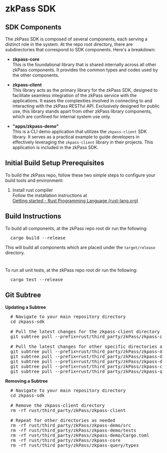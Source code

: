 # zkPass SDK

## SDK Components

The zkPass SDK is composed of several components, each serving a distinct role in the system. At the repo root directory, there are subdirectories that correspond to SDK components.  Here's a breakdown:

- **zkpass-core**  
 This is the foundational library that is shared internally across all other zkPass components. It provides the common types and codes used by the other components. 

- **zkpass-client**  
 This library acts as the primary library for the zkPass SDK, designed to facilitate seamless integration of the zkPass service with the applications. It eases the complexities involved in connecting to and interacting with the zkPass RESTful API. Exclusively designed for public use, this library stands apart from other zkPass library components, which are confined for internal system use only.

- **"apps/zkpass-demo"**  
This is a CLI demo application that utilizes the `zkpass-client` SDK library. It serves as a practical example to guide developers in effectively leveraging the `zkpass-client` library in their projects. This application is included in the zkPass SDK.

## Initial Build Setup Prerequisites
To build the zkPass repo, follow these two simple steps to configure your build tools and environment:
1. Install rust compiler  
   Follow the installation instructions at  
   [Getting started - Rust Programming Language (rust-lang.org)](https://www.rust-lang.org/learn/get-started)

## Build Instructions

To build all components, at the zkPass repo root dir run the following:
<pre>
  cargo build --release  
</pre>
This will build all components which are placed under the `target/release` directory.

#
To run all unit tests, at the zkPass repo root dir run the following:
<pre>
  cargo test --release  
</pre>

## Git Subtree

**Updating a Subtree**
<pre>
  # Navigate to your main repository directory
  cd zkpass-sdk

  # Pull the latest changes for the zkpass-client directory from the remote repository
  git subtree pull --prefix=rust/third_party/zkPass/zkpass-client https://github.com/GDP-ADMIN/zkPass.git development --squash

  # Pull the latest changes for other specific directories as needed
  git subtree pull --prefix=rust/third_party/zkPass/zkpass-demo/src https://github.com/GDP-ADMIN/zkPass.git development --squash
  git subtree pull --prefix=rust/third_party/zkPass/zkpass-demo/tests https://github.com/GDP-ADMIN/zkPass.git development --squash
  git subtree pull --prefix=rust/third_party/zkPass/zkpass-demo/Cargo.toml https://github.com/GDP-ADMIN/zkPass.git development --squash
  git subtree pull --prefix=rust/third_party/zkPass/zkpass-core https://github.com/GDP-ADMIN/zkPass.git development --squash
  git subtree pull --prefix=rust/third_party/zkPass/zkpass-query/types https://github.com/GDP-ADMIN/zkPass.git development --squash
</pre>

**Removing a Subtree**
<pre>
  # Navigate to your main repository directory
  cd zkpass-sdk

  # Remove the zkpass-client directory
  rm -rf rust/third_party/zkPass/zkpass-client

  # Repeat for other directories as needed
  rm -rf rust/third_party/zkPass/zkpass-demo/src
  rm -rf rust/third_party/zkPass/zkpass-demo/tests
  rm -rf rust/third_party/zkPass/zkpass-demo/Cargo.toml
  rm -rf rust/third_party/zkPass/zkpass-core
  rm -rf rust/third_party/zkPass/zkpass-query/types
</pre>




